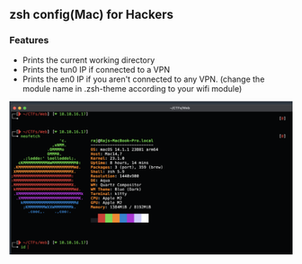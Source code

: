 ## zsh config(Mac) for Hackers

### Features
- Prints the current working directory
- Prints the tun0 IP if connected to a VPN
- Prints the en0 IP if you aren't connected to any VPN. (change the module name in .zsh-theme according to your wifi module)

![](zsh.png)
